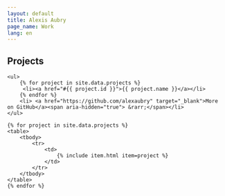 ```yaml
---
layout: default
title: Alexis Aubry
page_name: Work
lang: en
---
```


<div id="projects">
    <h2 id="toc">Projects</h2>

    <ul>
        {% for project in site.data.projects %}
         <li><a href="#{{ project.id }}">{{ project.name }}</a></li>
        {% endfor %}
        <li> <a href="https://github.com/alexaubry" target="_blank">More on GitHub</a><span aria-hidden="true"> &rarr;</span></li>
    </ul>

    {% for project in site.data.projects %}
    <table>
        <tbody>
            <tr>
                <td>
                    {% include item.html item=project %}
                </td>
            </tr>
        </tbody>
    </table>
    {% endfor %}
    
</div>
